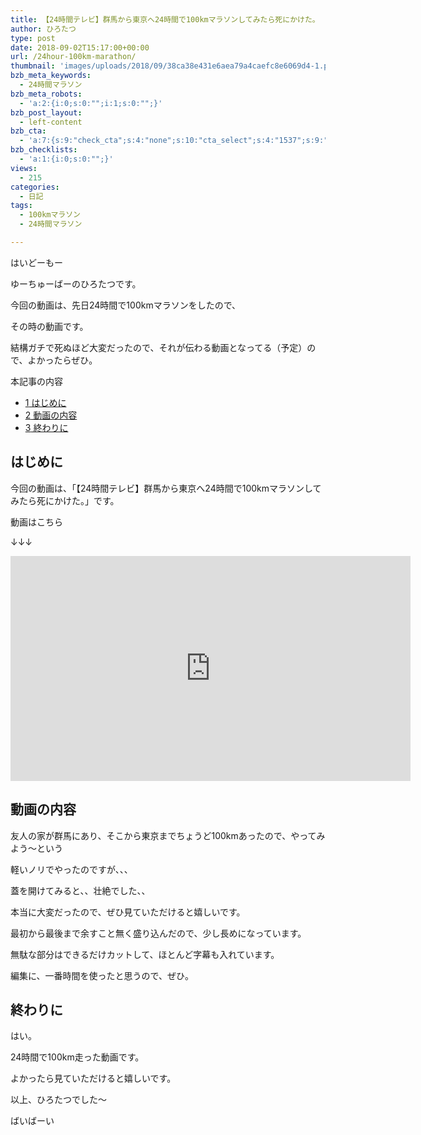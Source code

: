 ```yaml
---
title: 【24時間テレビ】群馬から東京へ24時間で100kmマラソンしてみたら死にかけた。
author: ひろたつ
type: post
date: 2018-09-02T15:17:00+00:00
url: /24hour-100km-marathon/
thumbnail: 'images/uploads/2018/09/38ca38e431e6aea79a4caefc8e6069d4-1.png?fit=304%2C171&ssl=1'
bzb_meta_keywords:
  - 24時間マラソン
bzb_meta_robots:
  - 'a:2:{i:0;s:0:"";i:1;s:0:"";}'
bzb_post_layout:
  - left-content
bzb_cta:
  - 'a:7:{s:9:"check_cta";s:4:"none";s:10:"cta_select";s:4:"1537";s:9:"org_title";s:0:"";s:9:"org_image";s:0:"";s:11:"org_content";s:0:"";s:15:"org_button_text";s:0:"";s:14:"org_button_url";s:0:"";}'
bzb_checklists:
  - 'a:1:{i:0;s:0:"";}'
views:
  - 215
categories:
  - 日記
tags:
  - 100kmマラソン
  - 24時間マラソン

---
```

はいどーもー
  
ゆーちゅーばーのひろたつです。

今回の動画は、先日24時間で100kmマラソンをしたので、
  
その時の動画です。

結構ガチで死ぬほど大変だったので、それが伝わる動画となってる（予定）ので、よかったらぜひ。

<!--more-->

<div id="toc_container" class="toc_transparent no_bullets">
  <p class="toc_title">
    本記事の内容
  </p>
  
  <ul class="toc_list">
    <li>
      <a href="#i"><span class="toc_number toc_depth_1">1</span> はじめに</a>
    </li>
    <li>
      <a href="#i-2"><span class="toc_number toc_depth_1">2</span> 動画の内容</a>
    </li>
    <li>
      <a href="#i-3"><span class="toc_number toc_depth_1">3</span> 終わりに</a>
    </li>
  </ul>
</div>

## <span id="i">はじめに</span>

今回の動画は、「【24時間テレビ】群馬から東京へ24時間で100kmマラソンしてみたら死にかけた。」です。

動画はこちら
  
↓↓↓
  
<span class="embed-youtube" style="text-align:center; display: block;"><iframe class='youtube-player' type='text/html' width='640' height='360' src='https://www.youtube.com/embed/iu4D9uxLA9M?version=3&#038;rel=1&#038;fs=1&#038;autohide=2&#038;showsearch=0&#038;showinfo=1&#038;iv_load_policy=1&#038;start=25&#038;wmode=transparent' allowfullscreen='true' style='border:0;'></iframe></span>

## <span id="i-2">動画の内容</span>

友人の家が群馬にあり、そこから東京までちょうど100kmあったので、やってみよう〜という
  
軽いノリでやったのですが、、、

蓋を開けてみると、、壮絶でした、、

本当に大変だったので、ぜひ見ていただけると嬉しいです。

最初から最後まで余すこと無く盛り込んだので、少し長めになっています。

無駄な部分はできるだけカットして、ほとんど字幕も入れています。

編集に、一番時間を使ったと思うので、ぜひ。

## <span id="i-3">終わりに</span>

はい。
  
24時間で100km走った動画です。
  
よかったら見ていただけると嬉しいです。

以上、ひろたつでした〜
  
ばいばーい

<div style="font-size: 0px; height: 0px; line-height: 0px; margin: 0; padding: 0; clear: both;">
</div>

